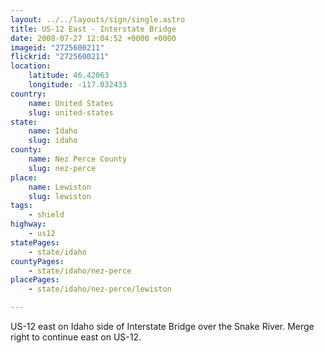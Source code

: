 ```yaml
---
layout: ../../layouts/sign/single.astro
title: US-12 East - Interstate Bridge
date: 2008-07-27 12:04:52 +0000 +0000
imageid: "2725600211"
flickrid: "2725600211"
location:
    latitude: 46.42063
    longitude: -117.032433
country:
    name: United States
    slug: united-states
state:
    name: Idaho
    slug: idaho
county:
    name: Nez Perce County
    slug: nez-perce
place:
    name: Lewiston
    slug: lewiston
tags:
    - shield
highway:
    - us12
statePages:
    - state/idaho
countyPages:
    - state/idaho/nez-perce
placePages:
    - state/idaho/nez-perce/lewiston

---
```

US-12 east on Idaho side of Interstate Bridge over the Snake River.  Merge right to continue east on US-12.